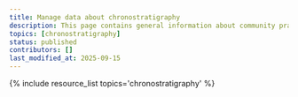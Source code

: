 ```yaml
---
title: Manage data about chronostratigraphy
description: This page contains general information about community practices for managing data about chronostratigraphy, and also aggregates links to additional resources with more specific information.
topics: [chronostratigraphy]
status: published
contributors: []
last_modified_at: 2025-09-15
---
```


{% include resource_list topics='chronostratigraphy' %}

